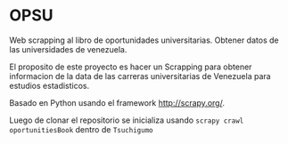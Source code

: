 # OPSU
Web scrapping al libro de oportunidades universitarias. Obtener datos de las universidades de venezuela.

El proposito de este proyecto es hacer un Scrapping para obtener informacion de la data de las carreras universitarias
de Venezuela para estudios estadisticos.

Basado en Python usando el framework http://scrapy.org/.


Luego de clonar el repositorio se inicializa usando `scrapy crawl oportunitiesBook` dentro de `Tsuchigumo`



